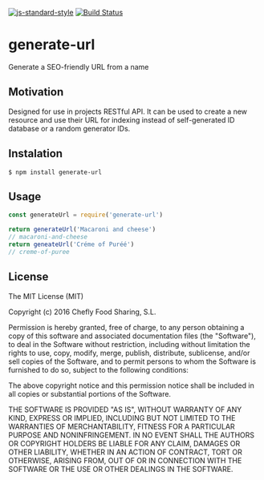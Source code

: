 [![js-standard-style](https://img.shields.io/badge/code%20style-standard-brightgreen.svg)](http://standardjs.com/)
[![Build Status](https://travis-ci.org/Chefly/generate-url.svg?branch=master)](https://travis-ci.org/Chefly/generate-url)

# generate-url
Generate a SEO-friendly URL from a name

## Motivation
Designed for use in projects RESTful API. It can be used to create a new resource and use their URL for indexing instead of self-generated ID database or a random generator IDs.

## Instalation
`$ npm install generate-url`

## Usage
```js
const generateUrl = require('generate-url')

return generateUrl('Macaroni and cheese')
// macaroni-and-cheese
return geneateUrl('Créme of Puréé')
// creme-of-puree
```

## License
The MIT License (MIT)

Copyright (c) 2016 Chefly Food Sharing, S.L.

Permission is hereby granted, free of charge, to any person obtaining a copy
of this software and associated documentation files (the "Software"), to deal
in the Software without restriction, including without limitation the rights
to use, copy, modify, merge, publish, distribute, sublicense, and/or sell
copies of the Software, and to permit persons to whom the Software is
furnished to do so, subject to the following conditions:

The above copyright notice and this permission notice shall be included in all
copies or substantial portions of the Software.

THE SOFTWARE IS PROVIDED "AS IS", WITHOUT WARRANTY OF ANY KIND, EXPRESS OR
IMPLIED, INCLUDING BUT NOT LIMITED TO THE WARRANTIES OF MERCHANTABILITY,
FITNESS FOR A PARTICULAR PURPOSE AND NONINFRINGEMENT. IN NO EVENT SHALL THE
AUTHORS OR COPYRIGHT HOLDERS BE LIABLE FOR ANY CLAIM, DAMAGES OR OTHER
LIABILITY, WHETHER IN AN ACTION OF CONTRACT, TORT OR OTHERWISE, ARISING FROM,
OUT OF OR IN CONNECTION WITH THE SOFTWARE OR THE USE OR OTHER DEALINGS IN THE
SOFTWARE.
